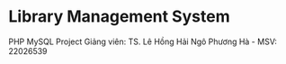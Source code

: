 <h1> Library Management System </h1>
PHP MySQL Project
Giảng viên: TS. Lê Hồng Hải
Ngô Phương Hà - MSV: 22026539
